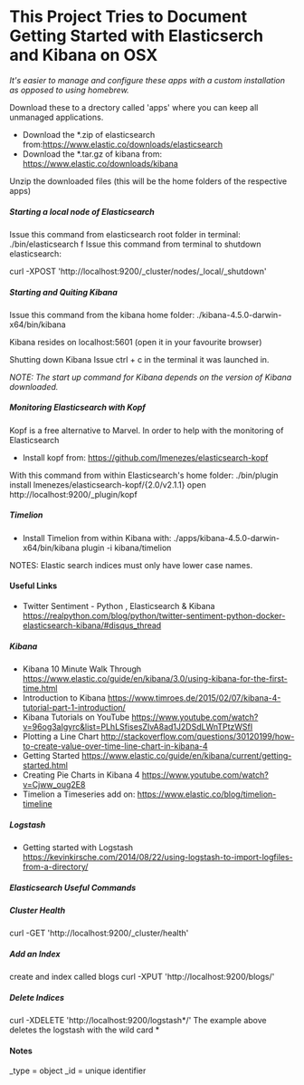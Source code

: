 # This Project Tries to Document Getting Started with Elasticserch and Kibana on OSX

*It's easier to manage and configure these apps with a custom installation as opposed to using homebrew.*

Download these to a drectory called 'apps' where you can keep all unmanaged applications.

- Download the *.zip of elasticsearch from:https://www.elastic.co/downloads/elasticsearch
- Download the *.tar.gz of kibana from: https://www.elastic.co/downloads/kibana

Unzip the downloaded files (this will be the home folders of the respective apps)

##### Starting a local node of Elasticsearch
Issue this command from elasticsearch root folder in terminal:
./bin/elasticsearch f
Issue this command from terminal to shutdown elasticsearch:

curl -XPOST 'http://localhost:9200/_cluster/nodes/_local/_shutdown'

##### Starting and Quiting Kibana
Issue this command from the kibana home folder: ./kibana-4.5.0-darwin-x64/bin/kibana

Kibana resides on localhost:5601 (open it in your favourite browser)

Shutting down Kibana
Issue ctrl + c in the terminal it was launched in.

*NOTE: The start up command for Kibana depends on the version of Kibana downloaded.*

##### Monitoring Elasticsearch with Kopf
Kopf is a free alternative to Marvel. In order to help with the monitoring of Elasticsearch
- Install kopf from:
https://github.com/lmenezes/elasticsearch-kopf

With this command from within Elasticsearch's home folder:
 ./bin/plugin install lmenezes/elasticsearch-kopf/{2.0/v2.1.1}
open http://localhost:9200/_plugin/kopf

##### Timelion
- Install Timelion from within Kibana with:
./apps/kibana-4.5.0-darwin-x64/bin/kibana plugin -i kibana/timelion

NOTES:
Elastic search indices must only have lower case names.

#### Useful Links

- Twitter Sentiment - Python , Elasticsearch & Kibana
https://realpython.com/blog/python/twitter-sentiment-python-docker-elasticsearch-kibana/#disqus_thread

##### Kibana
- Kibana 10 Minute Walk Through
https://www.elastic.co/guide/en/kibana/3.0/using-kibana-for-the-first-time.html
- Introduction to Kibana
https://www.timroes.de/2015/02/07/kibana-4-tutorial-part-1-introduction/
- Kibana Tutorials on YouTube https://www.youtube.com/watch?v=96og3aIgyrc&list=PLhLSfisesZIvA8ad1J2DSdLWnTPtzWSfI
- Plotting a Line Chart
http://stackoverflow.com/questions/30120199/how-to-create-value-over-time-line-chart-in-kibana-4
- Getting Started https://www.elastic.co/guide/en/kibana/current/getting-started.html
- Creating Pie Charts in Kibana 4 https://www.youtube.com/watch?v=Cjww_oug2E8
- Timelion a Timeseries add on: https://www.elastic.co/blog/timelion-timeline

##### Logstash
- Getting started with Logstash
https://kevinkirsche.com/2014/08/22/using-logstash-to-import-logfiles-from-a-directory/

##### Elasticsearch Useful Commands

##### Cluster Health
curl -GET 'http://localhost:9200/_cluster/health'

##### Add an Index
create and index called blogs
curl -XPUT 'http://localhost:9200/blogs/'

##### Delete Indices
curl -XDELETE 'http://localhost:9200/logstash*/'
The example above deletes the logstash with the wild card *

#### Notes
_type = object
_id = unique identifier


